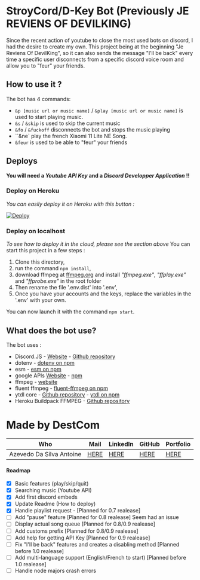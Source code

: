 # StroyCord/D-Key Bot (Previously JE REVIENS OF DEVILKING)

Since the recent action of youtube to close the most used bots on discord, I had the desire to create my own.
This project being at the beginning "Je Reviens Of DevilKing", so it can also sends the message "I'll be back" every time a specific user disconnects from a specific discord voice room and allow you to "feur" your friends.

## How to use it ?

The bot has 4 commands:

- ``&p [music url or music name]`` / ``&play [music url or music name]`` is used to start playing music.
- ``&s`` / ``&skip`` is used to skip the current music
- ``&fo`` / ``&fuckoff`` disconnects the bot and stops the music playing
- ``&ne` play the french Xiaomi 11 Lite NE Song.  
- ``&feur`` is used to be able to "feur" your friends

## Deploys

**You will need a *Youtube API Key* and a *Discord Developper Application* !!**

### Deploy on Heroku

*You can easily deploy it on Heroku with this button :*

[![Deploy](https://www.herokucdn.com/deploy/button.svg)](https://heroku.com/deploy?template=https://github.com/DestroyCom/JE-REVIENS-OF-DEVILKING
)

### Deploy on localhost

*To see how to deploy it in the cloud, please see the section above*
You can start this project in a few steps :

1. Clone this directory,
2. run the command ``npm install``,
3. download ffmpeg at [ffmpeg.org](https://www.ffmpeg.org/) and install *"ffmpeg.exe"*, *"ffplay.exe"* and *"ffprobe.exe"* in the root folder
4. Then rename the file '.env.dist' into '.env',
5. Once you have your accounts and the keys, replace the variables in the '.env' with your own.

You can now launch it with the command ``npm start``.

## What does the bot use?

The bot uses :

- Discord.JS - [Website](https://discord.js.org/#/) - [Github repository](https://github.com/discordjs/discord.js/)
- dotenv - [dotenv on npm](https://www.npmjs.com/package/dotenv)
- esm - [esm on npm](https://www.npmjs.com/package/esm)
- google APIs [Website](https://developers.google.com/) - [npm](https://www.npmjs.com/package/googleapis)
- ffmpeg - [website](https://www.ffmpeg.org/)
- fluent ffmpeg - [fluent-ffmpeg on npm](https://www.npmjs.com/package/fluent-ffmpeg)
- ytdl core - [Github repository](https://github.com/fent/node-ytdl-core) - [ytdl on npm](https://www.npmjs.com/package/ytdl-core)
- Heroku Buildpack FFMPEG - [Github repository](https://github.com/jonathanong/heroku-buildpack-ffmpeg-latest)

# Made by DestCom

|  Who                      | Mail | LinkedIn  | GitHub | Portfolio |
|--------------------------|------|---------- |-----------|-----------|
| Azevedo Da Silva Antoine |   [HERE](antoine.azevedo-da-silva@hetic.net)   |      [HERE](https://www.linkedin.com/in/antoine-ads/) |  [HERE](https://github.com/DestroyCom) |        [HERE](https://destroykeaum.alwaysdata.net/)   |

#### Roadmap

- [x] Basic features (play/skip/quit)
- [x] Searching music (Youtube API)
- [x] Add first discord embeds
- [x] Update Readme (How to deploy)
- [x] Handle playlist request - [Planned for 0.7 realease]
- [ ] Add "pause" feature [Planned for 0.8 realease] Seem had an issue
- [ ] Display actual song queue [Planned for 0.8/0.9 realease]
- [ ] Add customs prefix [Planned for 0.8/0.9 realease]
- [ ] Add help for getting API Key [Planned for 0.9 realease]
- [ ] Fix "I'll be back" features and creates a disabling method [Planned before 1.0 realease]
- [ ] Add multi-language support (English/French to start) [Planned before 1.0 realease]
- [ ] Handle node majors crash errors
